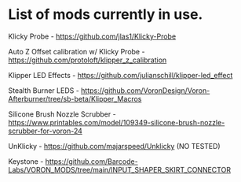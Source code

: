 # List of mods currently in use.

Klicky Probe - https://github.com/jlas1/Klicky-Probe

Auto Z Offset calibration w/ Klicky Probe - https://github.com/protoloft/klipper_z_calibration

Klipper LED Effects - https://github.com/julianschill/klipper-led_effect

Stealth Burner LEDS - https://github.com/VoronDesign/Voron-Afterburner/tree/sb-beta/Klipper_Macros

Silicone Brush Nozzle Scrubber - https://www.printables.com/model/109349-silicone-brush-nozzle-scrubber-for-voron-24

UnKlicky - https://github.com/majarspeed/Unklicky  (NO TESTED)

Keystone - https://github.com/Barcode-Labs/VORON_MODS/tree/main/INPUT_SHAPER_SKIRT_CONNECTOR
